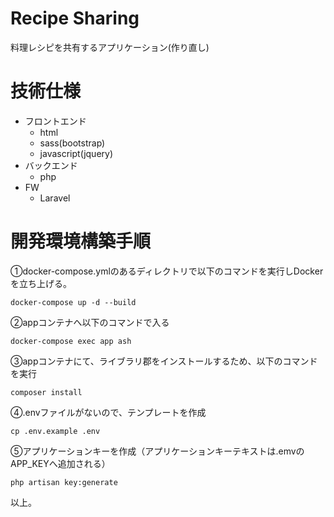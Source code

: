 # Recipe Sharing
料理レシピを共有するアプリケーション(作り直し)

# 技術仕様
- フロントエンド
	- html
	- sass(bootstrap)
	- javascript(jquery)
- バックエンド
	- php
- FW
	- Laravel

# 開発環境構築手順
①docker-compose.ymlのあるディレクトリで以下のコマンドを実行しDockerを立ち上げる。
```
docker-compose up -d --build
```

②appコンテナへ以下のコマンドで入る
```
docker-compose exec app ash
```

③appコンテナにて、ライブラリ郡をインストールするため、以下のコマンドを実行

```
composer install
```

④.envファイルがないので、テンプレートを作成

```
cp .env.example .env
```

⑤アプリケーションキーを作成（アプリケーションキーテキストは.emvのAPP_KEYへ追加される）

```
php artisan key:generate
```
以上。